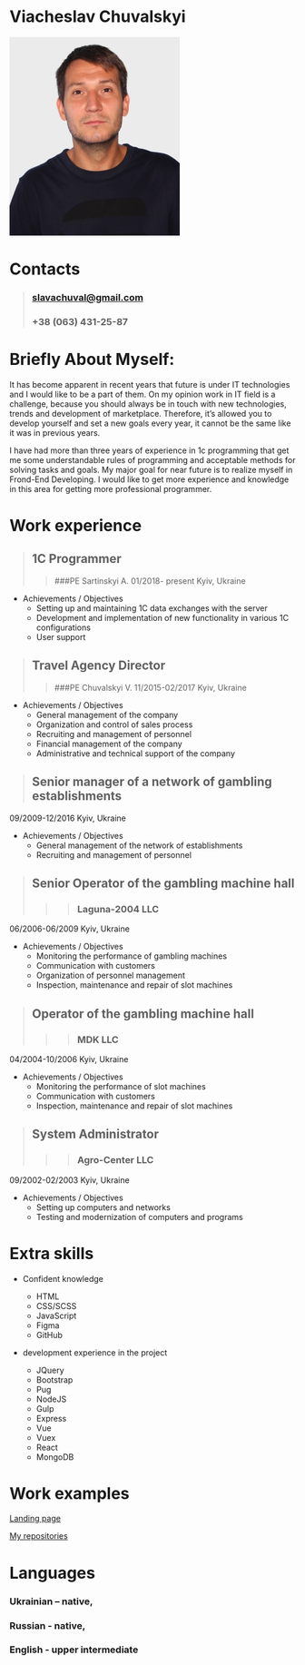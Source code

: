 # Viacheslav Chuvalskyi

![](images/avatar.JPG)

# Contacts
> ### slavachuval@gmail.com 
> ### +38 (063) 431-25-87
>

# Briefly About Myself:
It has become apparent in recent years that future is under IT technologies and I would like to be a part of them. On my opinion work in IT field is a challenge, because you should always be in touch with new technologies, trends and development of marketplace. Therefore, it’s allowed you to develop yourself and set a new goals every year, it cannot be the same like it was in previous years.
 
I have had more than three years of experience in 1c programming that get me some understandable rules of programming and acceptable methods for solving tasks and goals.  My major goal for near future is to realize myself in Frond-End Developing. I would like to get more experience and knowledge in this area for getting more professional programmer.
>
# Work experience
>## **1С Programmer**
>>###PE Sartinskyi A.
01/2018- present  Kyiv, Ukraine

* Achievements / Objectives
   - Setting up and maintaining 1C data exchanges with the server
   - Development and implementation of new functionality in various 1C configurations
   - User support
>>
>## **Travel Agency Director**
>>###PE Chuvalskyi V.
11/2015-02/2017 Kyiv, Ukraine

* Achievements / Objectives
   - General management of the company
   - Organization and control of sales process
   - Recruiting and management of personnel
   - Financial management of the company
   - Administrative and technical support of the company

>>
>## **Senior manager of a network of gambling establishments**
09/2009-12/2016 Kyiv, Ukraine 

* Achievements / Objectives
   - General management of the network of establishments
   - Recruiting and management of personnel

>>
>## **Senior Operator of the gambling machine hall**
>>>### Laguna-2004 LLC
06/2006-06/2009 Kyiv, Ukraine

* Achievements / Objectives
   - Monitoring the performance of gambling machines
   - Communication with customers  
   - Organization of personnel management  
   - Inspection, maintenance and repair of slot machines 

>>
>## **Operator of the gambling machine hall**
>>>### MDK LLC
04/2004-10/2006 Kyiv, Ukraine

* Achievements / Objectives
   - Monitoring the performance of slot machines
   - Communication with customers  
   - Inspection, maintenance and repair of slot machines  

>>
>## **System Administrator**
>>>### Agro-Center LLC
09/2002-02/2003 Kyiv, Ukraine 

* Achievements / Objectives
   - Setting up computers and networks
   - Testing and modernization of computers and programs  

>
# Extra skills
  
   * Сonfident knowledge
     * HTML
     * CSS/SCSS
     * JavaScript
     * Figma 
     * GitHub
     
   * development experience in the project
        * JQuery
        * Bootstrap     
        * Pug 
        * NodeJS 
        * Gulp 
        * Express 
        * Vue
        * Vuex
        * React
        * MongoDB  
        
# Work examples
   
   [Landing page](https://viacheslavchuvalkiy.github.io/WebDad-project-1/)
   
   [My repositories](https://github.com/ViacheslavChuvalkiy?tab=repositories)
   
# Languages

### Ukrainian – native,
### Russian - native, 
### English - upper intermediate